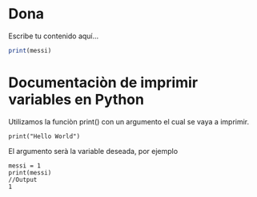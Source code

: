 # Dona

Escribe tu contenido aquí...

```javascript
print(messi)
```
# Documentaciòn de imprimir variables en Python
Utilizamos la funciòn print() con un argumento el cual se vaya a imprimir.
```
print("Hello World")
```
El argumento serà la variable deseada, por ejemplo
```
messi = 1
print(messi)
//Output
1
```
